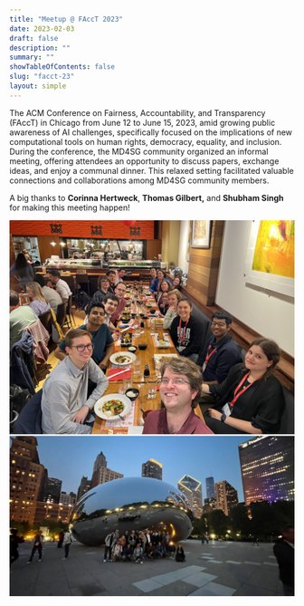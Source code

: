 ```yaml
---
title: "Meetup @ FAccT 2023"
date: 2023-02-03
draft: false
description: ""
summary: ""
showTableOfContents: false
slug: "facct-23"
layout: simple
---
```

The ACM Conference on Fairness, Accountability, and Transparency (FAccT) in Chicago from June 12 to June 15, 2023, amid growing public awareness of AI challenges, specifically focused on the implications of new computational tools on human rights, democracy, equality, and inclusion. During the conference, the MD4SG community organized an informal meeting, offering attendees an opportunity to discuss papers, exchange ideas, and enjoy a communal dinner. This relaxed setting facilitated valuable connections and collaborations among MD4SG community members.

A big thanks to **Corinna Hertweck**, **Thomas Gilbert,** and **Shubham Singh** for making this meeting happen!

![FAccT Meetup](images/facct%201.JPG)
![FAccT Meetup](images/facct%202.jpg)